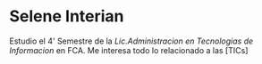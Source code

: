 # Selene Interian
Estudio el 4' Semestre de la *Lic.Administracion en Tecnologias de Informacion* en FCA.
Me interesa todo lo relacionado a las [TICs] 
